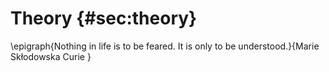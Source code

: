 # Theory {#sec:theory}

\epigraph{Nothing in life is to be feared. It is only to be understood.}{Marie Skłodowska Curie }
